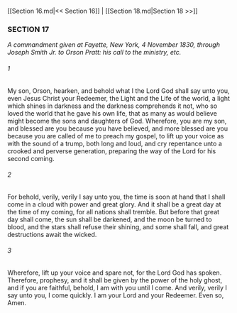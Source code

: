 [[Section 16.md|<< Section 16]]  |  [[Section 18.md|Section 18 >>]]

### SECTION 17

*A commandment given at Fayette, New York, 4 November 1830, through Joseph Smith Jr. to Orson Pratt: his call to the ministry, etc.*

###### 1
My son, Orson, hearken, and behold what I the Lord God shall say unto you, even Jesus Christ your Redeemer, the Light and the Life of the world, a light which shines in darkness and the darkness comprehends it not, who so loved the world that he gave his own life, that as many as would believe might become the sons and daughters of God. Wherefore, you are my son, and blessed are you because you have believed, and more blessed are you because you are called of me to preach my gospel, to lift up your voice as with the sound of a trump, both long and loud, and cry repentance unto a crooked and perverse generation, preparing the way of the Lord for his second coming.

###### 2
For behold, verily, verily I say unto you, the time is soon at hand that I shall come in a cloud with power and great glory. And it shall be a great day at the time of my coming, for all nations shall tremble. But before that great day shall come, the sun shall be darkened, and the moon be turned to blood, and the stars shall refuse their shining, and some shall fall, and great destructions await the wicked.

###### 3
Wherefore, lift up your voice and spare not, for the Lord God has spoken. Therefore, prophesy, and it shall be given by the power of the holy ghost, and if you are faithful, behold, I am with you until I come. And verily, verily I say unto you, I come quickly. I am your Lord and your Redeemer. Even so, Amen.